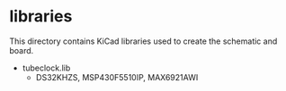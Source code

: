 libraries
=========

This directory contains KiCad libraries used to create the schematic and board.

 * tubeclock.lib
    + DS32KHZS, MSP430F5510IP, MAX6921AWI
